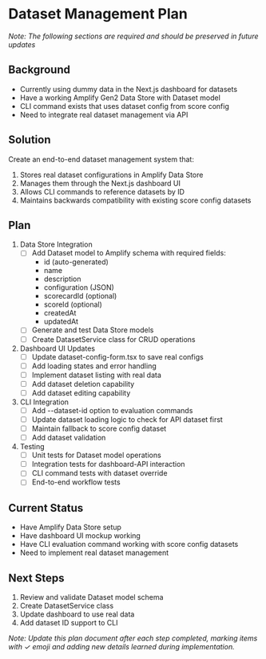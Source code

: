 # Dataset Management Plan
*Note: The following sections are required and should be preserved in future updates*

## Background
- Currently using dummy data in the Next.js dashboard for datasets
- Have a working Amplify Gen2 Data Store with Dataset model
- CLI command exists that uses dataset config from score config
- Need to integrate real dataset management via API

## Solution
Create an end-to-end dataset management system that:
1. Stores real dataset configurations in Amplify Data Store
2. Manages them through the Next.js dashboard UI
3. Allows CLI commands to reference datasets by ID
4. Maintains backwards compatibility with existing score config datasets

## Plan
1. Data Store Integration
   - [ ] Add Dataset model to Amplify schema with required fields:
     - id (auto-generated)
     - name
     - description 
     - configuration (JSON)
     - scorecardId (optional)
     - scoreId (optional)
     - createdAt
     - updatedAt
   - [ ] Generate and test Data Store models
   - [ ] Create DatasetService class for CRUD operations

2. Dashboard UI Updates
   - [ ] Update dataset-config-form.tsx to save real configs
   - [ ] Add loading states and error handling
   - [ ] Implement dataset listing with real data
   - [ ] Add dataset deletion capability
   - [ ] Add dataset editing capability

3. CLI Integration  
   - [ ] Add --dataset-id option to evaluation commands
   - [ ] Update dataset loading logic to check for API dataset first
   - [ ] Maintain fallback to score config dataset
   - [ ] Add dataset validation

4. Testing
   - [ ] Unit tests for Dataset model operations
   - [ ] Integration tests for dashboard-API interaction
   - [ ] CLI command tests with dataset override
   - [ ] End-to-end workflow tests

## Current Status
- Have Amplify Data Store setup
- Have dashboard UI mockup working
- Have CLI evaluation command working with score config datasets
- Need to implement real dataset management

## Next Steps
1. Review and validate Dataset model schema
2. Create DatasetService class
3. Update dashboard to use real data
4. Add dataset ID support to CLI

*Note: Update this plan document after each step completed, marking items with ✓ emoji and adding new details learned during implementation.*
